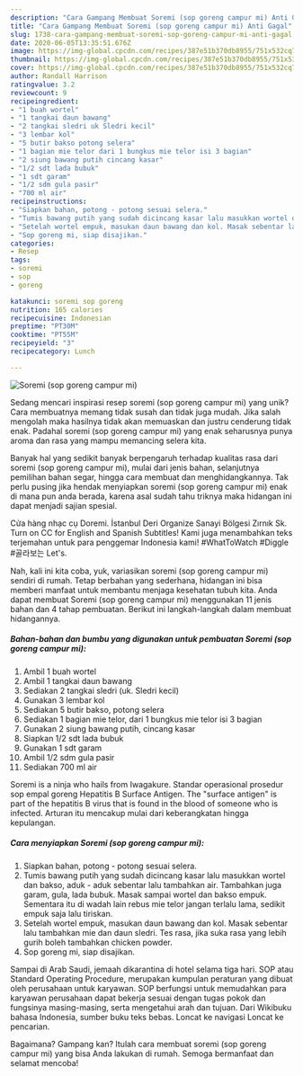 ```yaml
---
description: "Cara Gampang Membuat Soremi (sop goreng campur mi) Anti Gagal"
title: "Cara Gampang Membuat Soremi (sop goreng campur mi) Anti Gagal"
slug: 1738-cara-gampang-membuat-soremi-sop-goreng-campur-mi-anti-gagal
date: 2020-06-05T13:35:51.676Z
image: https://img-global.cpcdn.com/recipes/387e51b370db8955/751x532cq70/soremi-sop-goreng-campur-mi-foto-resep-utama.jpg
thumbnail: https://img-global.cpcdn.com/recipes/387e51b370db8955/751x532cq70/soremi-sop-goreng-campur-mi-foto-resep-utama.jpg
cover: https://img-global.cpcdn.com/recipes/387e51b370db8955/751x532cq70/soremi-sop-goreng-campur-mi-foto-resep-utama.jpg
author: Randall Harrison
ratingvalue: 3.2
reviewcount: 9
recipeingredient:
- "1 buah wortel"
- "1 tangkai daun bawang"
- "2 tangkai sledri uk Sledri kecil"
- "3 lembar kol"
- "5 butir bakso potong selera"
- "1 bagian mie telor dari 1 bungkus mie telor isi 3 bagian"
- "2 siung bawang putih cincang kasar"
- "1/2 sdt lada bubuk"
- "1 sdt garam"
- "1/2 sdm gula pasir"
- "700 ml air"
recipeinstructions:
- "Siapkan bahan, potong - potong sesuai selera."
- "Tumis bawang putih yang sudah dicincang kasar lalu masukkan wortel dan bakso, aduk - aduk sebentar lalu tambahkan air. Tambahkan juga garam, gula, lada bubuk. Masak sampai wortel dan bakso empuk. Sementara itu di wadah lain rebus mie telor jangan terlalu lama, sedikit empuk saja lalu tiriskan."
- "Setelah wortel empuk, masukan daun bawang dan kol. Masak sebentar lalu tambahkan mie dan daun sledri. Tes rasa, jika suka rasa yang lebih gurih boleh tambahkan chicken powder."
- "Sop goreng mi, siap disajikan."
categories:
- Resep
tags:
- soremi
- sop
- goreng

katakunci: soremi sop goreng 
nutrition: 165 calories
recipecuisine: Indonesian
preptime: "PT30M"
cooktime: "PT55M"
recipeyield: "3"
recipecategory: Lunch

---
```



![Soremi (sop goreng campur mi)](https://img-global.cpcdn.com/recipes/387e51b370db8955/751x532cq70/soremi-sop-goreng-campur-mi-foto-resep-utama.jpg)

Sedang mencari inspirasi resep soremi (sop goreng campur mi) yang unik? Cara membuatnya memang tidak susah dan tidak juga mudah. Jika salah mengolah maka hasilnya tidak akan memuaskan dan justru cenderung tidak enak. Padahal soremi (sop goreng campur mi) yang enak seharusnya punya aroma dan rasa yang mampu memancing selera kita.

Banyak hal yang sedikit banyak berpengaruh terhadap kualitas rasa dari soremi (sop goreng campur mi), mulai dari jenis bahan, selanjutnya pemilihan bahan segar, hingga cara membuat dan menghidangkannya. Tak perlu pusing jika hendak menyiapkan soremi (sop goreng campur mi) enak di mana pun anda berada, karena asal sudah tahu triknya maka hidangan ini dapat menjadi sajian spesial.

Cửa hàng nhạc cụ Doremi. İstanbul Deri Organize Sanayi Bölgesi Zırnık Sk. Turn on CC for English and Spanish Subtitles! Kami juga menambahkan teks terjemahan untuk para penggemar Indonesia kami! #WhatToWatch #Diggle #골라보는 Let&#39;s.


Nah, kali ini kita coba, yuk, variasikan soremi (sop goreng campur mi) sendiri di rumah. Tetap berbahan yang sederhana, hidangan ini bisa memberi manfaat untuk membantu menjaga kesehatan tubuh kita. Anda dapat membuat Soremi (sop goreng campur mi) menggunakan 11 jenis bahan dan 4 tahap pembuatan. Berikut ini langkah-langkah dalam membuat hidangannya.

<!--inarticleads1-->

##### Bahan-bahan dan bumbu yang digunakan untuk pembuatan Soremi (sop goreng campur mi):

1. Ambil 1 buah wortel
1. Ambil 1 tangkai daun bawang
1. Sediakan 2 tangkai sledri (uk. Sledri kecil)
1. Gunakan 3 lembar kol
1. Sediakan 5 butir bakso, potong selera
1. Sediakan 1 bagian mie telor, dari 1 bungkus mie telor isi 3 bagian
1. Gunakan 2 siung bawang putih, cincang kasar
1. Siapkan 1/2 sdt lada bubuk
1. Gunakan 1 sdt garam
1. Ambil 1/2 sdm gula pasir
1. Sediakan 700 ml air


Soremi is a ninja who hails from Iwagakure. Standar operasional prosedur sop empal goreng Hepatitis B Surface Antigen. The &#34;surface antigen&#34; is part of the hepatitis B virus that is found in the blood of someone who is infected. Arturan itu mencakup mulai dari keberangkatan hingga kepulangan. 

<!--inarticleads2-->

##### Cara menyiapkan Soremi (sop goreng campur mi):

1. Siapkan bahan, potong - potong sesuai selera.
1. Tumis bawang putih yang sudah dicincang kasar lalu masukkan wortel dan bakso, aduk - aduk sebentar lalu tambahkan air. Tambahkan juga garam, gula, lada bubuk. Masak sampai wortel dan bakso empuk. Sementara itu di wadah lain rebus mie telor jangan terlalu lama, sedikit empuk saja lalu tiriskan.
1. Setelah wortel empuk, masukan daun bawang dan kol. Masak sebentar lalu tambahkan mie dan daun sledri. Tes rasa, jika suka rasa yang lebih gurih boleh tambahkan chicken powder.
1. Sop goreng mi, siap disajikan.


Sampai di Arab Saudi, jemaah dikarantina di hotel selama tiga hari. SOP atau Standard Operating Procedure, merupakan kumpulan peraturan yang dibuat oleh perusahaan untuk karyawan. SOP berfungsi untuk memudahkan para karyawan perusahaan dapat bekerja sesuai dengan tugas pokok dan fungsinya masing-masing, serta mengetahui arah dan tujuan. Dari Wikibuku bahasa Indonesia, sumber buku teks bebas. Loncat ke navigasi Loncat ke pencarian. 

Bagaimana? Gampang kan? Itulah cara membuat soremi (sop goreng campur mi) yang bisa Anda lakukan di rumah. Semoga bermanfaat dan selamat mencoba!

